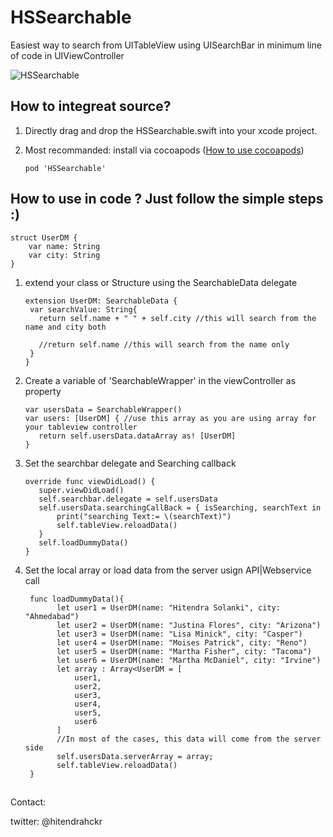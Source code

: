 # HSSearchable
Easiest way to search from UITableView using UISearchBar in minimum line of code in UIViewController

![HSSearchable](https://github.com/hitendradeveloper/HSSearchable/blob/master/giphy.gif)

## How to integreat source?
1. Directly drag and drop the HSSearchable.swift into your xcode project.

2. Most recommanded: install via cocoapods ([How to use cocoapods](https://guides.cocoapods.org/using/getting-started.html "more info"))

       pod 'HSSearchable'
       
       

## How to use in code ? Just follow the simple steps :)

	struct UserDM {
    	var name: String
	    var city: String
	}

1. extend your class or Structure using the SearchableData delegate

	   extension UserDM: SearchableData {
        var searchValue: String{
          return self.name + " " + self.city //this will search from the name and city both

          //return self.name //this will search from the name only
        }
       }
	

2. Create a variable of 'SearchableWrapper' in the viewController as property

       var usersData = SearchableWrapper()
       var users: [UserDM] { //use this array as you are using array for your tableview controller
          return self.usersData.dataArray as! [UserDM]
       }

3. Set the searchbar delegate and Searching callback

       override func viewDidLoad() {
          super.viewDidLoad()
          self.searchbar.delegate = self.usersData
          self.usersData.searchingCallBack = { isSearching, searchText in
              print("searching Text:= \(searchText)")
              self.tableView.reloadData()
          }
          self.loadDummyData()
       }

4. Set the local array or load data from the server usign API|Webservice call

        func loadDummyData(){
              let user1 = UserDM(name: "Hitendra Solanki", city: "Ahmedabad")
              let user2 = UserDM(name: "Justina Flores", city: "Arizona")
              let user3 = UserDM(name: "Lisa Minick", city: "Casper")
              let user4 = UserDM(name: "Moises Patrick", city: "Reno")
              let user5 = UserDM(name: "Martha Fisher", city: "Tacoma")
              let user6 = UserDM(name: "Martha McDaniel", city: "Irvine")
              let array : Array<UserDM = [
                  user1,
                  user2,
                  user3,
                  user4,
                  user5,
                  user6
              ]
              //In most of the cases, this data will come from the server side
              self.usersData.serverArray = array;
              self.tableView.reloadData()
        }


##

Contact:

twitter: @hitendrahckr
